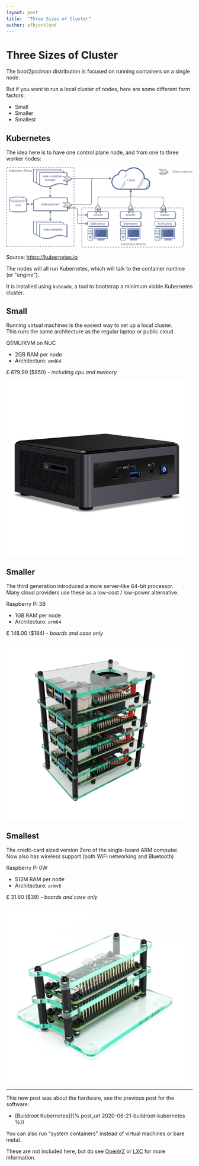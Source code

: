 ```yaml
---
layout: post
title:  "Three Sizes of Cluster"
author: afbjorklund
---
```


# Three Sizes of Cluster

The boot2podman distribution is focused on running containers on a single node.

But if you want to run a local cluster of nodes, here are some different form factors:

* Small
* Smaller
* Smallest

## Kubernetes

The idea here is to have one control plane node, and from one to three worker nodes:

![kubernetes architecture](/assets/kubernetes-architecture.png)

Source: <https://kubernetes.io>

The nodes will all run Kubernetes, which will talk to the container runtime (or "engine").

It is installed using `kubeadm`, a tool to bootstrap a minimum viable Kubernetes cluster.

## Small

Running virtual machines is the easiest way to set up a local cluster.<br />
This runs the same architecture as the regular laptop or public cloud.

QEMU/KVM on NUC
* 2GB RAM per node
* Architecture: `amd64`

£ 679.99 ($850) - _including cpu and memory_

<img alt="Intel NUC 10" src="/assets/nuc_10.jpg" width="480" />

## Smaller

The third generation introduced a more server-like 64-bit processor.<br />
Many cloud providers use these as a low-cost  / low-power alternative.

Raspberry Pi 3B
* 1GB RAM per node
* Architecture: `arm64`

£ 148.00 ($184) - _boards and case only_

<img alt="Raspberry Pi 3 Cluster" src="/assets/rpi_3b.jpg" width="480" />

## Smallest

The credit-card sized version Zero of the single-board ARM computer.<br />
Now also has wireless support (both WiFi networking and Bluetooth)

Raspberry Pi 0W
* 512M RAM per node
* Architecture: `armv6`

£ 31.60 ($39) - _boards and case only_

<img alt="Raspberry Pi 0 Cluster" src="/assets/rpi_0w.jpg" width="480" />

----

This new post was about the hardware, see the previous post for the software:

* [Buildroot Kubernetes]({% post_url 2020-06-21-buildroot-kubernetes %})

You can also run "system containers" instead of virtual machines or bare metal.

These are not included here, but do see [OpenVZ](https://openvz.org/) or [LXC](https://linuxcontainers.org/) for more information.

